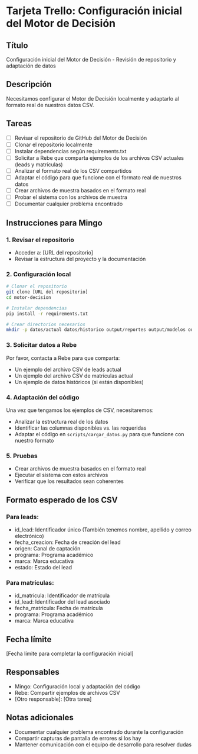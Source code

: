 # Tarjeta Trello: Configuración inicial del Motor de Decisión

## Título
Configuración inicial del Motor de Decisión - Revisión de repositorio y adaptación de datos

## Descripción
Necesitamos configurar el Motor de Decisión localmente y adaptarlo al formato real de nuestros datos CSV.

## Tareas
- [ ] Revisar el repositorio de GitHub del Motor de Decisión
- [ ] Clonar el repositorio localmente
- [ ] Instalar dependencias según requirements.txt
- [ ] Solicitar a Rebe que comparta ejemplos de los archivos CSV actuales (leads y matrículas)
- [ ] Analizar el formato real de los CSV compartidos
- [ ] Adaptar el código para que funcione con el formato real de nuestros datos
- [ ] Crear archivos de muestra basados en el formato real
- [ ] Probar el sistema con los archivos de muestra
- [ ] Documentar cualquier problema encontrado

## Instrucciones para Mingo

### 1. Revisar el repositorio
- Acceder a: [URL del repositorio]
- Revisar la estructura del proyecto y la documentación

### 2. Configuración local
```bash
# Clonar el repositorio
git clone [URL del repositorio]
cd motor-decision

# Instalar dependencias
pip install -r requirements.txt

# Crear directorios necesarios
mkdir -p datos/actual datos/historico output/reportes output/modelos output/graficos logs
```

### 3. Solicitar datos a Rebe
Por favor, contacta a Rebe para que comparta:
- Un ejemplo del archivo CSV de leads actual
- Un ejemplo del archivo CSV de matrículas actual
- Un ejemplo de datos históricos (si están disponibles)

### 4. Adaptación del código
Una vez que tengamos los ejemplos de CSV, necesitaremos:
- Analizar la estructura real de los datos
- Identificar las columnas disponibles vs. las requeridas
- Adaptar el código en `scripts/cargar_datos.py` para que funcione con nuestro formato

### 5. Pruebas
- Crear archivos de muestra basados en el formato real
- Ejecutar el sistema con estos archivos
- Verificar que los resultados sean coherentes

## Formato esperado de los CSV

### Para leads:
- id_lead: Identificador único (También tenemos nombre, apellido y correo electrónico)
- fecha_creacion: Fecha de creación del lead
- origen: Canal de captación
- programa: Programa académico
- marca: Marca educativa
- estado: Estado del lead

### Para matrículas:
- id_matricula: Identificador de matrícula
- id_lead: Identificador del lead asociado
- fecha_matricula: Fecha de matrícula
- programa: Programa académico
- marca: Marca educativa

## Fecha límite
[Fecha límite para completar la configuración inicial]

## Responsables
- Mingo: Configuración local y adaptación del código
- Rebe: Compartir ejemplos de archivos CSV
- [Otro responsable]: [Otra tarea]

## Notas adicionales
- Documentar cualquier problema encontrado durante la configuración
- Compartir capturas de pantalla de errores si los hay
- Mantener comunicación con el equipo de desarrollo para resolver dudas 
